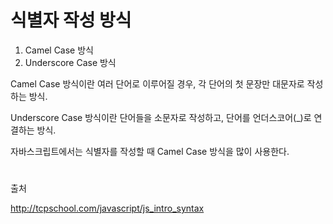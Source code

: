 # 식별자 작성 방식

1. Camel Case 방식
2. Underscore Case 방식

Camel Case 방식이란 여러 단어로 이루어질 경우, 각 단어의 첫 문장만 대문자로 작성하는 방식.

Underscore Case 방식이란 단어들을 소문자로 작성하고, 단어를 언더스코어(_)로 연결하는 방식.

자바스크립트에서는 식별자를 작성할 때 Camel Case 방식을 많이 사용한다.
#
출처

http://tcpschool.com/javascript/js_intro_syntax

#
